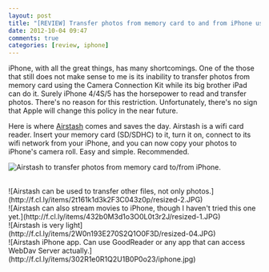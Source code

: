 ```yaml
---
layout: post
title: "[REVIEW] Transfer photos from memory card to and from iPhone using AirStash"
date: 2012-10-04 09:47
comments: true
categories: [review, iphone]
---
```

iPhone, with all the great things, has many shortcomings. One of the those that still does not make sense to me is its inability to transfer photos from memory card using the Camera Connection Kit while its big brother iPad can do it. Surely iPhone 4/4S/5 has the horsepower to read and transfer photos. There's no reason for this restriction. Unfortunately, there's no sign that Apple will change this policy in the near future.
<!-- more -->

Here is where [Airstash](http://www.airstash.com/) comes and saves the day. Airstash is a wifi card reader. Insert your memory card (SD/SDHC) to it, turn it on, connect to its wifi network from your iPhone, and you can now copy your photos to iPhone's camera roll. Easy and simple. Recommended.

![Airstash to transfer photos from memory card to/from iPhone.](http://f.cl.ly/items/0n0O0v1p1n12323Q071v/resized-0.JPG)

<br />
![Airstash can be used to transfer other files, not only photos.](http://f.cl.ly/items/2t161k1d3k2F3C043z0p/resized-2.JPG)

<br />
![Airstash can also stream movies to iPhone, though I haven't tried this one yet.](http://f.cl.ly/items/432b0M3d1o3O0L0t3r2J/resized-1.JPG)

<br />
![Airstash is very light](http://f.cl.ly/items/2W0n193E270S2Q1O0F3D/resized-04.JPG)

<br />
![Airstash iPhone app. Can use GoodReader or any app that can access WebDav Server actually.](http://f.cl.ly/items/302R1e0R1Q2U1B0P0o23/iphone.jpg)